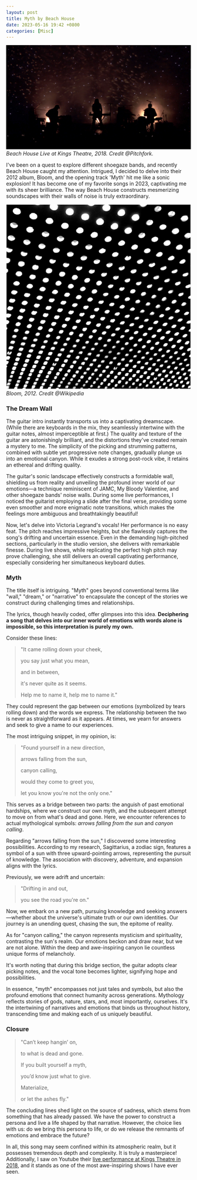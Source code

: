 ```yaml
---
layout: post
title: Myth by Beach House
date: 2023-05-16 19:42 +0800
categories: [Misc]
---
```


![](\post_assets\myth_bh\Beach-House.png)*Beach House Live at Kings Theatre, 2018. Credit @Pitchfork.*

I've been on a quest to explore different shoegaze bands, and recently Beach House caught my attention. Intrigued, I decided to delve into their 2012 album, Bloom, and the opening track 'Myth' hit me like a sonic explosion! It has become one of my favorite songs in 2023, captivating me with its sheer brilliance. The way Beach House constructs mesmerizing soundscapes with their walls of noise is truly extraordinary.

![](\post_assets\myth_bh\bloom.jpg)*Bloom, 2012. Credit @Wikipedia*

### The Dream Wall

The guitar intro instantly transports us into a captivating dreamscape. (While there are keyboards in the mix, they seamlessly intertwine with the guitar notes, almost imperceptible at first.) The quality and texture of the guitar are astonishingly brilliant, and the distortions they've created remain a mystery to me. The simplicity of the picking and strumming patterns, combined with subtle yet progressive note changes, gradually plunge us into an emotional canyon. While it exudes a strong post-rock vibe, it retains an ethereal and drifting quality.

The guitar's sonic landscape effectively constructs a formidable wall, shielding us from reality and unveiling the profound inner world of our emotions—a technique reminiscent of JAMC, My Bloody Valentine, and other shoegaze bands' noise walls. During some live performances, I noticed the guitarist employing a slide after the final verse, providing some even smoother and more enigmatic note transitions, which makes the feelings more ambiguous and breathtakingly beautiful!

Now, let's delve into Victoria Legrand's vocals! Her performance is no easy feat. The pitch reaches impressive heights, but she flawlessly captures the song's drifting and uncertain essence. Even in the demanding high-pitched sections, particularly in the studio version, she delivers with remarkable finesse. During live shows, while replicating the perfect high pitch may prove challenging, she still delivers an overall captivating performance, especially considering her simultaneous keyboard duties.

### Myth

The title itself is intriguing. "Myth" goes beyond conventional terms like "wall," "dream," or "narrative" to encapsulate the concept of the stories we construct during challenging times and relationships.

The lyrics, though heavily coded, offer glimpses into this idea. **Deciphering a song that delves into our inner world of emotions with words alone is impossible, so this interpretation is purely my own.**

Consider these lines:

> "It came rolling down your cheek,
>
> you say just what you mean,
>
> and in between,
>
> it's never quite as it seems.
>
> Help me to name it, help me to name it."

They could represent the gap between our emotions (symbolized by tears rolling down) and the words we express. The relationship between the two is never as straightforward as it appears. At times, we yearn for answers and seek to give a name to our experiences.

The most intriguing snippet, in my opinion, is:

> "Found yourself in a new direction,
>
> arrows falling from the sun,
>
> canyon calling,
>
> would they come to greet you,
>
> let you know you're not the only one."

This serves as a bridge between two parts: the anguish of past emotional hardships, where we construct our own myth, and the subsequent attempt to move on from what's dead and gone. Here, we encounter references to actual mythological symbols: *arrows falling from the sun* and *canyon calling*.

Regarding "arrows falling from the sun," I discovered some interesting possibilities. According to my research, Sagittarius, a zodiac sign, features a symbol of a sun with three upward-pointing arrows, representing the pursuit of knowledge. The association with discovery, adventure, and expansion aligns with the lyrics.

Previously, we were adrift and uncertain:

> "Drifting in and out,
>
> you see the road you're on."

Now, we embark on a new path, pursuing knowledge and seeking answers—whether about the universe's ultimate truth or our own identities. Our journey is an unending quest, chasing the sun, the epitome of reality.

As for "canyon calling," the canyon represents mysticism and spirituality, contrasting the sun's realm. Our emotions beckon and draw near, but we are not alone. Within the deep and awe-inspiring canyon lie countless unique forms of melancholy.

It's worth noting that during this bridge section, the guitar adopts clear picking notes, and the vocal tone becomes lighter, signifying hope and possibilities.

In essence, "myth" encompasses not just tales and symbols, but also the profound emotions that connect humanity across generations. Mythology reflects stories of gods, nature, stars, and, most importantly, ourselves. It's the intertwining of narratives and emotions that binds us throughout history, transcending time and making each of us uniquely beautiful.

### Closure

> "Can’t keep hangin’ on,
>
> to what is dead and gone.
>
> If you built yourself a myth,
>
> you’d know just what to give.
>
> Materialize,
>
> or let the ashes fly."

The concluding lines shed light on the source of sadness, which stems from something that has already passed. We have the power to construct a persona and live a life shaped by that narrative. However, the choice lies with us: do we bring this persona to life, or do we release the remnants of emotions and embrace the future?

In all, this song may seem confined within its atmospheric realm, but it possesses tremendous depth and complexity. It is truly a masterpiece! Additionally, I saw on Youtube their [live performance at Kings Theatre in 2018](https://youtu.be/j5Tt8bmeCBA), and it stands as one of the most awe-inspiring shows I have ever seen.
